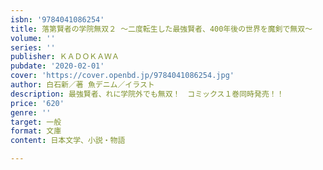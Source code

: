 ```yaml
---
isbn: '9784041086254'
title: 落第賢者の学院無双２ ～二度転生した最強賢者、400年後の世界を魔剣で無双～
volume: ''
series: ''
publisher: ＫＡＤＯＫＡＷＡ
pubdate: '2020-02-01'
cover: 'https://cover.openbd.jp/9784041086254.jpg'
author: 白石新／著 魚デニム／イラスト
description: 最強賢者、れに学院外でも無双！　コミックス１巻同時発売！！
price: '620'
genre: ''
target: 一般
format: 文庫
content: 日本文学、小説・物語

---
```

